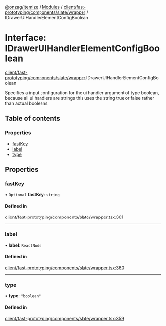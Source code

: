 [@onzag/itemize](../README.md) / [Modules](../modules.md) / [client/fast-prototyping/components/slate/wrapper](../modules/client_fast_prototyping_components_slate_wrapper.md) / IDrawerUIHandlerElementConfigBoolean

# Interface: IDrawerUIHandlerElementConfigBoolean

[client/fast-prototyping/components/slate/wrapper](../modules/client_fast_prototyping_components_slate_wrapper.md).IDrawerUIHandlerElementConfigBoolean

Specifies a input configuration for the ui handler argument
of type boolean, because all ui handlers are strings
this uses the string true or false rather than actual
booleans

## Table of contents

### Properties

- [fastKey](client_fast_prototyping_components_slate_wrapper.IDrawerUIHandlerElementConfigBoolean.md#fastkey)
- [label](client_fast_prototyping_components_slate_wrapper.IDrawerUIHandlerElementConfigBoolean.md#label)
- [type](client_fast_prototyping_components_slate_wrapper.IDrawerUIHandlerElementConfigBoolean.md#type)

## Properties

### fastKey

• `Optional` **fastKey**: `string`

#### Defined in

[client/fast-prototyping/components/slate/wrapper.tsx:361](https://github.com/onzag/itemize/blob/f2db74a5/client/fast-prototyping/components/slate/wrapper.tsx#L361)

___

### label

• **label**: `ReactNode`

#### Defined in

[client/fast-prototyping/components/slate/wrapper.tsx:360](https://github.com/onzag/itemize/blob/f2db74a5/client/fast-prototyping/components/slate/wrapper.tsx#L360)

___

### type

• **type**: ``"boolean"``

#### Defined in

[client/fast-prototyping/components/slate/wrapper.tsx:359](https://github.com/onzag/itemize/blob/f2db74a5/client/fast-prototyping/components/slate/wrapper.tsx#L359)

